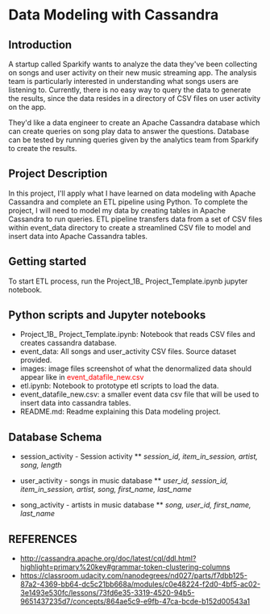 # Data Modeling with Cassandra

## Introduction

A startup called Sparkify wants to analyze the data they've been collecting on songs and user activity on their new music streaming app. The analysis team is particularly interested in understanding what songs users are listening to. Currently, there is no easy way to query the data to generate the results, since the data resides in a directory of CSV files on user activity on the app.

They'd like a data engineer to create an Apache Cassandra database which can create queries on song play data to answer the questions.
Database can be tested by running queries given by the analytics team from Sparkify to create the results.

## Project Description

In this project, I'll apply what I have learned on data modeling with Apache Cassandra and complete an ETL pipeline using Python. To complete the project, I will need to model my data by creating tables in Apache Cassandra to run queries. ETL pipeline transfers data from a set of CSV files within event_data directory to create a streamlined CSV file to model and insert data into Apache Cassandra tables.

## Getting started
To start ETL process, run the Project_1B_ Project_Template.ipynb jupyter notebook.


## Python scripts and Jupyter notebooks
- Project_1B_ Project_Template.ipynb: Notebook that reads CSV files and creates cassandra database.
- event_data: All songs and user_activity CSV files. Source dataset provided.
- images: image files screenshot of what the denormalized data should appear like in  <font color=red>event_datafile_new.csv</font> 
- etl.ipynb: Notebook to prototype etl scripts to load the data.
- event_datafile_new.csv: a smaller event data csv file that will be used to insert data into cassandra tables.
- README.md: Readme explaining this Data modeling project.

## Database Schema 

* session_activity - Session activity
   ** _session_id, item_in_session, artist, song, length_

* user_activity - songs in music database
   **  _user_id, session_id, item_in_session, artist, song, first_name, last_name_

* song_activity - artists in music database
   ** _song, user_id, first_name, last_name_

## REFERENCES
* http://cassandra.apache.org/doc/latest/cql/ddl.html?highlight=primary%20key#grammar-token-clustering-columns
* https://classroom.udacity.com/nanodegrees/nd027/parts/f7dbb125-87a2-4369-bb64-dc5c21bb668a/modules/c0e48224-f2d0-4bf5-ac02-3e1493e530fc/lessons/73fd6e35-3319-4520-94b5-9651437235d7/concepts/864ae5c9-e9fb-47ca-bcde-b152d00543a1